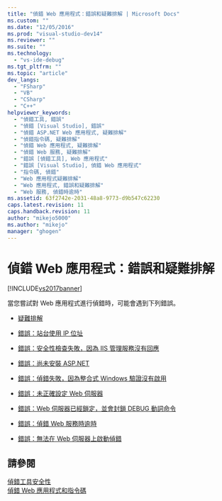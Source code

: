 ```yaml
---
title: "偵錯 Web 應用程式：錯誤和疑難排解 | Microsoft Docs"
ms.custom: ""
ms.date: "12/05/2016"
ms.prod: "visual-studio-dev14"
ms.reviewer: ""
ms.suite: ""
ms.technology: 
  - "vs-ide-debug"
ms.tgt_pltfrm: ""
ms.topic: "article"
dev_langs: 
  - "FSharp"
  - "VB"
  - "CSharp"
  - "C++"
helpviewer_keywords: 
  - "偵錯工具, 錯誤"
  - "偵錯 [Visual Studio], 錯誤"
  - "偵錯 ASP.NET Web 應用程式, 疑難排解"
  - "偵錯指令碼, 疑難排解"
  - "偵錯 Web 應用程式, 疑難排解"
  - "偵錯 Web 服務, 疑難排解"
  - "錯誤 [偵錯工具], Web 應用程式"
  - "錯誤 [Visual Studio], 偵錯 Web 應用程式"
  - "指令碼, 偵錯"
  - "Web 應用程式疑難排解"
  - "Web 應用程式, 錯誤和疑難排解"
  - "Web 服務, 偵錯時逾時"
ms.assetid: 63f2742e-2031-48a8-9773-d9b547c62230
caps.latest.revision: 11
caps.handback.revision: 11
author: "mikejo5000"
ms.author: "mikejo"
manager: "ghogen"
---
```

# 偵錯 Web 應用程式：錯誤和疑難排解
[!INCLUDE[vs2017banner](../code-quality/includes/vs2017banner.md)]

當您嘗試對 Web 應用程式進行偵錯時，可能會遇到下列錯誤。  
  
-   [疑難排解](../debugger/debugging-web-applications-troubleshooting.md)  
  
-   [錯誤：站台使用 IP 位址](../Topic/Error:%20Site%20Uses%20IP%20Address.md)  
  
-   [錯誤：安全性檢查失敗，因為 IIS 管理服務沒有回應](../Topic/Error:%20A%20Security%20Check%20Failed%20Because%20the%20IIS%20Admin%20Service%20Did%20Not%20Respond.md)  
  
-   [錯誤：尚未安裝 ASP.NET](../debugger/error-aspnet-not-installed.md)  
  
-   [錯誤：偵錯失敗，因為整合式 Windows 驗證沒有啟用](../debugger/error-debugging-failed-because-integrated-windows-authentication-is-not-enabled.md)  
  
-   [錯誤：未正確設定 Web 伺服器](../debugger/error-the-web-server-is-not-configured-correctly.md)  
  
-   [錯誤：Web 伺服器已經鎖定，並會封鎖 DEBUG 動詞命令](../debugger/error-the-web-server-has-been-locked-down-and-is-blocking-the-debug-verb.md)  
  
-   [錯誤：偵錯 Web 服務時逾時](../debugger/error-timeout-while-debugging-web-services.md)  
  
-   [錯誤：無法在 Web 伺服器上啟動偵錯](../debugger/error-unable-to-start-debugging-on-the-web-server.md)  
  
## 請參閱  
 [偵錯工具安全性](../debugger/debugger-security.md)   
 [偵錯 Web 應用程式和指令碼](../debugger/debugging-web-applications-and-script.md)